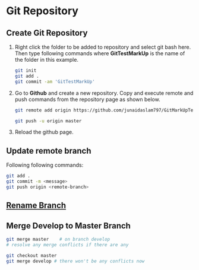 # Git Repository

## Create Git Repository

1. Right click the folder to be added to repository and select git bash here. Then type following commands where **GitTestMarkUp** is the name of the folder in this example.

    ```bash
    git init
    git add .
    git commit -am 'GitTestMarkUp'
    ```

1. Go to **Github** and create a new repository. Copy and execute remote and push commands from the repository page as shown below.

    ```bash
    git remote add origin https://github.com/junaidaslam797/GitMarkUpTest.git

    git push -u origin master
    ```

1. Reload the github page.

## Update remote branch

Following following commands:

```bash
git add .
git commit -m <message>
git push origin <remote-branch>
```

## [Rename Branch](https://linuxize.com/post/how-to-rename-local-and-remote-git-branch/)

## Merge Develop to Master Branch

```bash
git merge master    # on branch develop
# resolve any merge conflicts if there are any

git checkout master
git merge develop # there won't be any conflicts now
```
